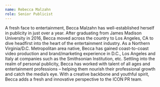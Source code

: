 ```yaml
---
name: Rebecca Malzahn
role: Senior Publicist
---
```


A fresh face to entertainment, Becca Malzahn has well-established herself in publicity in just over a year. After graduating from James Madison University in 2016, Becca moved across the country to Los Angeles, CA to dive headfirst into the heart of the entertainment industry. As a Northern Virginia/D.C. Metropolitan area native, Becca has gained coast-to-coast video production and brand/marketing experience in D.C., Los Angeles and Italy at companies such as the Smithsonian Institution, etc. Settling into the realm of personal publicity, Becca has worked with talent of all ages and entertainment professions – helping them nourish their professional growth and catch the media’s eye. With a creative backbone and youthful spirit, Becca adds a fresh and innovative perspective to the ICON PR team.
